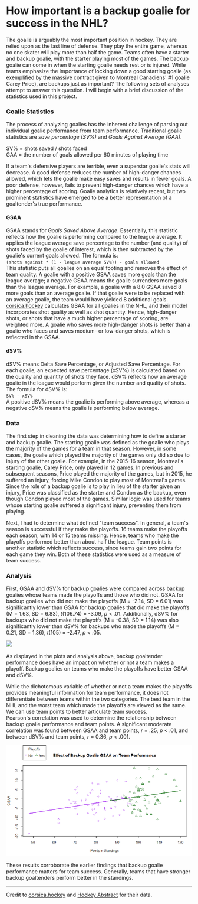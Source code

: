 # How important is a backup goalie for success in the NHL?

The goalie is arguably the most important position in hockey. They are relied upon as the last line of defense. They play the entire game, whereas no one skater will play more than half the game. Teams often have a starter and backup goalie, with the starter playing most of the games. The backup goalie can come in when the starting goalie needs rest or is injured. While teams emphasize the importance of locking down a good starting goalie (as exemplified by the massive contract given to Montreal Canadiens' #1 goalie Carey Price), are backups just as important? The following sets of analyses attempt to answer this question.
I will begin with a brief discussion of the statistics used in this project. 
### Goalie Statistics
The process of analyzing goalies has the inherent challenge of parsing out individual goalie performance from team performance. Traditional goalie statistics are *save percentage (SV%)* and *Goals Against Average (GAA)*. 

SV% = shots saved / shots faced  
GAA = the number of goals allowed per 60 minutes of playing time

If a team's defensive players are terrible, even a superstar goalie's stats will decrease. A good defense reduces the number of high-danger chances allowed, which lets the goalie make easy saves and results in fewer goals. A poor defense, however, fails to prevent high-danger chances which have a higher percentage of scoring. Goalie analytics is relatively recent, but two prominent statistics have emerged to be a better representation of a goaltender's true performance.

#### GSAA
GSAA stands for *Goals Saved Above Average*. Essentially, this statistic reflects how the goalie is performing compared to the league average. It applies the league average save percentage to the number (and quality) of shots faced by the goalie of interest, which is then subtracted by the goalie's current goals allowed. The formula is:  
`(shots against * (1 - league average SV%)) - goals allowed`  
This statistic puts all goalies on an equal footing and removes the effect of team quality. A goalie with a positive GSAA saves more goals than the league average; a negative GSAA means the goalie surrenders more goals than the league average. For example, a goalie with a 8.0 GSAA saved 8 more goals than an average goalie. If that goalie were to be replaced with an average goalie, the team would have yielded 8 additional goals.  
[corsica.hockey](https://www.corsicahockey.com/nhl/players/nhl-player-stats/goalie-stats) calculates GSAA for all goalies in the NHL, and their model incorporates shot quality as well as shot quantity. Hence, high-danger shots, or shots that have a much higher percentage of scoring, are weighted more. A goalie who saves more high-danger shots is better than a goalie who faces and saves medium- or low-danger shots, which is reflected in the GSAA.

#### dSV%
dSV% means Delta Save Percentage, or Adjusted Save Percentage. For each goalie, an expected save percentage (xSV%) is calculated based on the quality and quantity of shots they face. dSV% reflects how an average goalie in the league would perform given the number and quality of shots. The formula for dSV% is:  
`SV% - xSV%`  
A positive dSV% means the goalie is performing above average, whereas a negative dSV% means the goalie is performing below average.  

### Data
The first step in cleaning the data was determining how to define a starter and backup goalie. The starting goalie was defined as the goalie who plays the majority of the games for a team in that season. However, in some cases, the goalie which played the majority of the games only did so due to injury of the other goalie. For example, in the 2015-16 season, Montreal's starting goalie, Carey Price, only played in 12 games. In previous and subsequent seasons, Price played the majority of the games, but in 2015, he suffered an injury, forcing Mike Condon to play most of Montreal's games. Since the role of a backup goalie is to play in lieu of the starter given an injury, Price was classified as the starter and Condon as the backup, even though Condon played most of the games. Similar logic was used for teams whose starting goalie suffered a significant injury, preventing them from playing.

Next, I had to determine what defined "team success". In general, a team's season is successful if they make the playoffs. 16 teams make the playoffs each season, with 14 or 15 teams missing. Hence, teams who make the playoffs performed better than about half the league. Team points is another statistic which reflects success, since teams gain two points for each game they win. Both of these statistics were used as a measure of team success.

### Analysis
First, GSAA and dSV% for backup goalies were compared across backup goalies whose teams made the playoffs and those who did not. GSAA for backup goalies who did not make the playoffs (M = -2.14, SD = 6.01) was significantly lower than GSAA for backup goalies that did make the playoffs (M = 1.63, SD = 6.83), *t*(106.74) = -3.09, *p* < .01. Additionally, dSV% for backups who did not make the playoffs  (M = -0.38, SD = 1.14) was also significantly lower than dSV% for backups who made the playoffs (M = 0.21, SD = 1.36), *t*(105) = -2.47, *p* < .05.

![](https://i.imgur.com/3RiMG8m.png)

As displayed in the plots and analysis above, backup goaltender performance does have an impact on whether or not a team makes a playoff. Backup goalies on teams who make the playoffs have better GSAA and dSV%.

While the dichotomous variable of whether or not a team makes the playoffs provides meaningful information for team performance, it does not differentiate between teams within the two categories. The best team in the NHL and the worst team which made the playoffs are viewed as the same. We can use team points to better articulate team success.  
Pearson's correlation was used to determine the relationship between backup goalie performance and team points. A significant moderate correlation was found between GSAA and team points, *r* = .25, *p* < .01, and between dSV% and team points, *r* = 0.36, *p* < .001. 

![](https://github.com/bhavmodi/backup-goalies/raw/master/plots/scatterplot-backups.png)

These results corroborate the earlier findings that backup goalie performance matters for team success. Generally, teams that have stronger backup goaltenders perform better in the standings.

---
Credit to [corsica.hockey](https://corsicahockey.com) and [Hockey Abstract](http://www.hockeyabstract.com/) for their data.
